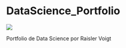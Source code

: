 # DataScience_Portfolio

![](https://imgur.com/N9A5HkI)

Portfolio de Data Science por Raisler Voigt
